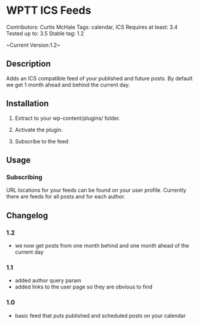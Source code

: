 # WPTT ICS Feeds

Contributors: Curtis McHale
Tags: calendar, ICS
Requires at least: 3.4
Tested up to: 3.5
Stable tag: 1.2

~Current Version:1.2~

## Description

Adds an ICS compatible feed of your published and future posts. By default we get 1 month ahead and behind the current day.

## Installation

1. Extract to your wp-content/plugins/ folder.

2. Activate the plugin.

3. Subscribe to the feed

## Usage


### Subscribing

URL locations for your feeds can be found on your user profile. Currently there are feeds for all posts and for each author.

## Changelog

### 1.2

- we now get posts from one month behind and one month ahead of the current day

### 1.1

- added author query param
- added links to the user page so they are obvious to find

### 1.0

- basic feed that puts published and scheduled posts on your calendar
